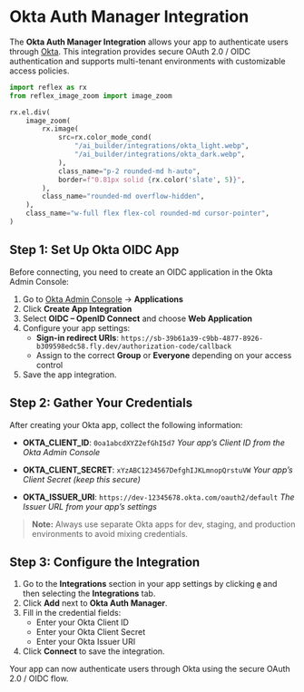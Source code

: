 # Okta Auth Manager Integration

The **Okta Auth Manager Integration** allows your app to authenticate users through [Okta](https://okta.com). This integration provides secure OAuth 2.0 / OIDC authentication and supports multi-tenant environments with customizable access policies.

```python exec
import reflex as rx
from reflex_image_zoom import image_zoom
```

```python eval
rx.el.div(
    image_zoom(
        rx.image(
            src=rx.color_mode_cond(
                "/ai_builder/integrations/okta_light.webp",
                "/ai_builder/integrations/okta_dark.webp",
            ),
            class_name="p-2 rounded-md h-auto",
            border=f"0.81px solid {rx.color('slate', 5)}",
        ),
        class_name="rounded-md overflow-hidden",
    ),
    class_name="w-full flex flex-col rounded-md cursor-pointer",
)
```

## Step 1: Set Up Okta OIDC App

Before connecting, you need to create an OIDC application in the Okta Admin Console:

1. Go to [Okta Admin Console](https://login.okta.com) → **Applications**
2. Click **Create App Integration**
3. Select **OIDC – OpenID Connect** and choose **Web Application**
4. Configure your app settings:
   - **Sign-in redirect URIs**:
     `https://sb-39b61a39-c9bb-4877-8926-b309598edc58.fly.dev/authorization-code/callback`
   - Assign to the correct **Group** or **Everyone** depending on your access control
5. Save the app integration.

## Step 2: Gather Your Credentials

After creating your Okta app, collect the following information:

- **OKTA_CLIENT_ID**: `0oa1abcdXYZ2efGhI5d7`
  *Your app’s Client ID from the Okta Admin Console*

- **OKTA_CLIENT_SECRET**: `xYzABC1234567DefghIJKLmnopQrstuVW`
  *Your app’s Client Secret (keep this secure)*

- **OKTA_ISSUER_URI**: `https://dev-12345678.okta.com/oauth2/default`
  *The Issuer URL from your app’s settings*

> **Note:** Always use separate Okta apps for dev, staging, and production environments to avoid mixing credentials.

## Step 3: Configure the Integration

1. Go to the **Integrations** section in your app settings by clicking **`@`** and then selecting the **Integrations** tab.
2. Click **Add** next to **Okta Auth Manager**.
3. Fill in the credential fields:
   - Enter your Okta Client ID
   - Enter your Okta Client Secret
   - Enter your Okta Issuer URI
4. Click **Connect** to save the integration.

Your app can now authenticate users through Okta using the secure OAuth 2.0 / OIDC flow.
